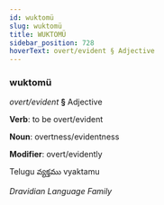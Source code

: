 ```yaml
---
id: wuktomü
slug: wuktomü
title: WUKTOMÜ
sidebar_position: 728
hoverText: overt/evident § Adjective
---
```


### wuktomü

*overt/evident* **§** Adjective

**Verb**: to be overt/evident

**Noun**: overtness/evidentness

**Modifier**: overt/evidently

Telugu వ్యక్తము vyaktamu 

*Dravidian Language Family*